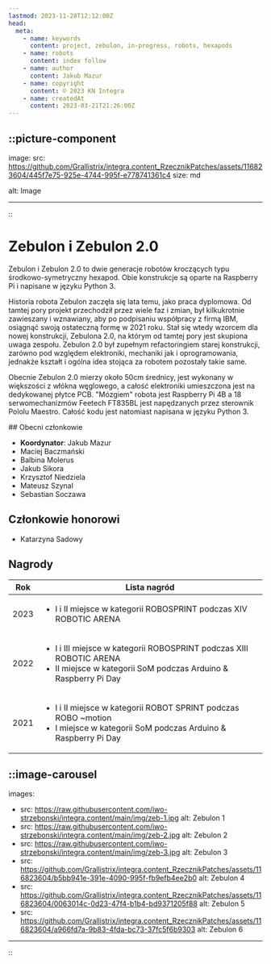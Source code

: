 ```yaml
---
lastmod: 2023-11-28T12:12:00Z
head:
  meta:
    - name: keywords
      content: project, zebulon, in-progress, robots, hexapods
    - name: robots
      content: index follow
    - name: author
      content: Jakub Mazur
    - name: copyright
      content: © 2023 KN Integra
    - name: createdAt
      content: 2023-03-21T21:26:00Z
---
```

<!-- markdownlint-disable MD003 MD007 -->
::picture-component
---

image:
  src: https://github.com/Grallistrix/integra.content_RzecznikPatches/assets/116823604/445f7e75-925e-4744-995f-e778741361c4
  size: md

alt: Image

---
::
<!-- markdownlint-enable MD003 MD007 -->

# Zebulon i Zebulon 2.0

Zebulon i Zebulon 2.0 to dwie generacje robotów kroczących typu środkowo-symetryczny hexapod. Obie konstrukcje są oparte na Raspberry Pi i napisane w języku Python 3.

Historia robota Zebulon zaczęła się lata temu, jako praca dyplomowa. Od tamtej pory projekt przechodził przez wiele faz i zmian, był kilkukrotnie zawieszany i wznawiany, aby po podpisaniu współpracy z firmą IBM, osiągnąć swoją ostateczną formę w 2021 roku. Stał się wtedy wzorcem dla nowej konstrukcji, Zebulona 2.0, na którym od tamtej pory jest skupiona uwaga zespołu. Zebulon 2.0 był zupełnym refactoringiem starej konstrukcji, zarówno pod względem elektroniki, mechaniki jak i oprogramowania, jednakże kształt i ogólna idea stojąca za robotem pozostały takie same.

Obecnie Zebulon 2.0 mierzy około 50cm średnicy, jest wykonany w większości z włókna węglowego, a całość elektroniki umieszczona jest na dedykowanej płytce PCB. "Mózgiem" robota jest Raspberry Pi 4B a 18 serwomechanizmów Feetech FT835BL jest napędzanych przez sterownik Pololu Maestro. Całość kodu jest natomiast napisana w języku Python 3.
<p>
## Obecni członkowie

- **Koordynator**: Jakub Mazur
- Maciej Baczmański
- Balbina Molerus
- Jakub Sikora
- Krzysztof Niedziela
- Mateusz Szynal
- Sebastian Soczawa

## Członkowie honorowi

- Katarzyna Sadowy


## Nagrody
| Rok  | Lista nagród   |
| -----| -------------- |
| 2023 |<ul> <li> I i II miejsce w kategorii ROBOSPRINT podczas XIV ROBOTIC ARENA </li></ul>|
| 2022 |<ul> <li> I i III miejsce w kategorii ROBOSPRINT podczas XIII ROBOTIC ARENA </li><li> II miejsce w kategorii SoM podczas Arduino & Raspberry Pi Day</ul>|
| 2021 |<ul> <li> I i II miejsce w kategorii ROBOT SPRINT podczas ROBO ~motion </li><li> I miejsce w kategorii SoM podczas Arduino & Raspberry Pi Day</li></ul>|


<!-- markdownlint-disable MD003 MD007 -->
::image-carousel
---

images:

- src: https://raw.githubusercontent.com/iwo-strzebonski/integra.content/main/img/zeb-1.jpg
  alt: Zebulon 1
- src: https://raw.githubusercontent.com/iwo-strzebonski/integra.content/main/img/zeb-2.jpg
  alt: Zebulon 2
- src: https://raw.githubusercontent.com/iwo-strzebonski/integra.content/main/img/zeb-3.jpg
  alt: Zebulon 3
- src: https://github.com/Grallistrix/integra.content_RzecznikPatches/assets/116823604/b5bb941e-391e-4090-995f-fb9efb4ee2b0
  alt: Zebulon 4
- src: https://github.com/Grallistrix/integra.content_RzecznikPatches/assets/116823604/0063014c-0d23-47f4-b1b4-bd9371205f88
  alt: Zebulon 5
- src: https://github.com/Grallistrix/integra.content_RzecznikPatches/assets/116823604/a966fd7a-9b83-4fda-bc73-37fc5f6b9303
  alt: Zebulon 6

---
::
<!-- markdownlint-enable MD003 MD007 -->
